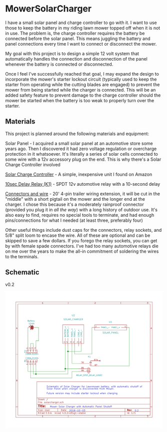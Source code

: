 # MowerSolarCharger

I have a small solar panel and charge controller to go with it.
I want to use those to keep the battery in my riding lawn mower topped off when it is not in use.
The problem is, the charge controller requires the battery be connected before the solar panel.
This means juggling the battery and panel connections every time I want to connect or disconnect the mower.

My goal with this project is to design a simple 12 volt system that automatically handles the connection and disconnection of the panel whenever the battery is connected or disconnected.

Once I feel I've successfully reached that goal, I may expand the design to incorporate the mower's starter lockout circuit
(typically used to keep the starter from operating while the cutting blades are engaged)
to prevent the mower from being started while the charger is connected.
This will be an added safety feature to prevent damage to the charge controller should the mower be started when the battery is too weak to properly turn over the starter.

## Materials

This project is planned around the following materials and equipment:

Solar Panel - I acquired a small solar panel at an automotive store some years ago.
Then I discovered it had zero voltage regulation or overcharge protection in it whatsoever.
It's literally a series of solar cells connected to some wire with a 12v accessory plug on the end.
This is why there's a Solar Charge Controller involved

[Solar Charge Controller](http://a.co/d/dpFLoY1) - A simple, inexpensive unit I found on Amazon

[10sec Delay Relay (K1)](http://a.co/d/h7Mtxti) - SPDT 12v automotive relay with a 10-second delay

[Connectors and wire](http://a.co/d/fedNoAV) - 20' 4-pin trailer wiring extension, it will be cut in the "middle" with a short pigtail on the mower and the longer end at the charger.
I chose this because it's a moderately rainproof connector (provided you plug it in _all the way_) with a long history of outdoor use.
It's also easy to find, requires no special tools to terminate, and had enough pins/connections for what I needed (at least three, preferably four)

Other useful things include dust caps for the connectors, relay sockets, and 5/8" split loom to encase the wire.
All of these are optional and can be skipped to save a few dollars.
If you forego the relay sockets, you can get by with female spade connectors.
I've had too many automotive relays die on me over the years to make the all-in commitment of soldering the wires to the terminals.

## Schematic

v0.2

![Solar Charger v0.2](https://raw.githubusercontent.com/QBFreak/MowerSolarCharger/master/solarcharger.sch.svg)
